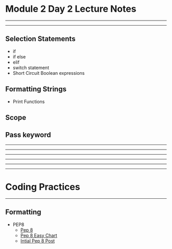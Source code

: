 # Module 2 Day 2 Lecture Notes

----

----

## Selection Statements
- if 
- if else
- elif
- switch statement
- Short Circuit Boolean expressions


## Formatting Strings
- Print Functions


## Scope



## Pass keyword



--------

--------

--------

--------

--------

--------

# Coding Practices

-----

## Formatting
- PEP8
  - [Pep 8](https://pep8.org/)
  - [Pep 8 Easy Chart](https://www.educative.io/blog/python-pep8-tutorial)
  - [Intial Pep 8 Post](https://peps.python.org/pep-0008/)
